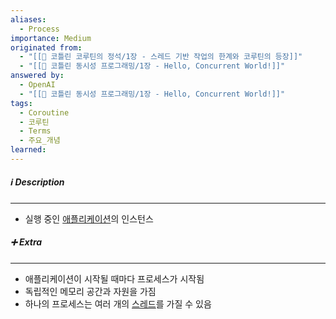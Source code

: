 ```yaml
---
aliases:
  - Process
importance: Medium
originated from:
  - "[[📘 코틀린 코루틴의 정석/1장 - 스레드 기반 작업의 한계와 코루틴의 등장]]"
  - "[[📘 코틀린 동시성 프로그래밍/1장 - Hello, Concurrent World!]]"
answered by:
  - OpenAI
  - "[[📘 코틀린 동시성 프로그래밍/1장 - Hello, Concurrent World!]]"
tags:
  - Coroutine
  - 코루틴
  - Terms
  - 주요_개념
learned:
---
```

##### ℹ️ Description
---
- 실행 중인 [애플리케이션](애플리케이션.md)의 인스턴스

##### ➕ Extra
---
- 애플리케이션이 시작될 때마다 프로세스가 시작됨
- 독립적인 메모리 공간과 자원을 가짐
- 하나의 프로세스는 여러 개의 [스레드](스레드.md)를 가질 수 있음
